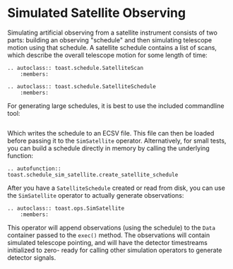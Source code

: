
# Simulated Satellite Observing

Simulating artificial observing from a satellite instrument consists of
two parts: building an observing \"schedule\" and then simulating
telescope motion using that schedule. A satellite schedule contains a
list of scans, which describe the overall telescope motion for some
length of time:

```{eval-rst}
.. autoclass:: toast.schedule.SatelliteScan
    :members:
```

```{eval-rst}
.. autoclass:: toast.schedule.SatelliteSchedule
    :members:
```

For generating large schedules, it is best to use the included
commandline tool:

```{include} toast_satellite_schedule.inc
```

Which writes the schedule to an ECSV file. This file can then be loaded
before passing it to the `SimSatellite` operator.
Alternatively, for small tests, you can build a schedule directly in
memory by calling the underlying function:

```{eval-rst}
.. autofunction:: toast.schedule_sim_satellite.create_satellite_schedule
```

After you have a `SatelliteSchedule` created or read from
disk, you can use the `SimSatellite` operator to actually
generate observations:

```{eval-rst}
.. autoclass:: toast.ops.SimSatellite
    :members:
```

This operator will append observations (using the schedule) to the
`Data` container passed to the `exec()` method.
The observations will contain simulated telescope pointing, and will
have the detector timestreams initialized to zero- ready for calling
other simulation operators to generate detector signals.
